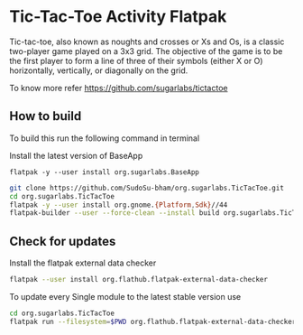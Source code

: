 # Tic-Tac-Toe Activity Flatpak

Tic-tac-toe, also known as noughts and crosses or Xs and Os, is a classic two-player game played on a 3x3 grid. The objective of the game is to be the first player to form a line of three of their symbols (either X or O) horizontally, vertically, or diagonally on the grid.

To know more refer https://github.com/sugarlabs/tictactoe

## How to build

To build this run the following command in terminal

Install the latest version of BaseApp
```
flatpak -y --user install org.sugarlabs.BaseApp
```

```bash
git clone https://github.com/SudoSu-bham/org.sugarlabs.TicTacToe.git
cd org.sugarlabs.TicTacToe
flatpak -y --user install org.gnome.{Platform,Sdk}//44
flatpak-builder --user --force-clean --install build org.sugarlabs.TicTacToe.json
```


## Check for updates
Install the flatpak external data checker

```bash
flatpak --user install org.flathub.flatpak-external-data-checker
```
To update every Single module to the latest stable version use

```bash
cd org.sugarlabs.TicTacToe
flatpak run --filesystem=$PWD org.flathub.flatpak-external-data-checker org.sugarlabs.TicTacToe.json
```
